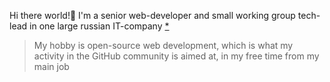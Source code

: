 Hi there world!👋 I'm a senior web-developer and small working group tech-lead in one large russian IT-company [\*](https://tensor.ru/)

> My hobby is open-source web development, which is what my activity in the GitHub community is aimed at, in my free time from my main job

<!--
**IgorNovozhilov/IgorNovozhilov** is a ✨ _special_ ✨ repository because its `README.md` (this file) appears on your GitHub profile.

Here are some ideas to get you started:

- 🔭 I’m currently working on ...
- 🌱 I’m currently learning ...
- 👯 I’m looking to collaborate on ...
- 🤔 I’m looking for help with ...
- 💬 Ask me about ...
- 📫 How to reach me: ...
- 😄 Pronouns: ...
- ⚡ Fun fact: ...
-->
